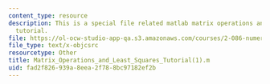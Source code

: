 ```yaml
---
content_type: resource
description: This is a special file related matlab matrix operations and least squares
  tutorial.
file: https://ol-ocw-studio-app-qa.s3.amazonaws.com/courses/2-086-numerical-computation-for-mechanical-engineers-fall-2014/fad2f826939a8eea2f788bc97182ef2b_Matrix_Operations_and_Least_Squares_Tutorial_1.m
file_type: text/x-objcsrc
resourcetype: Other
title: Matrix_Operations_and_Least_Squares_Tutorial(1).m
uid: fad2f826-939a-8eea-2f78-8bc97182ef2b
---
```

